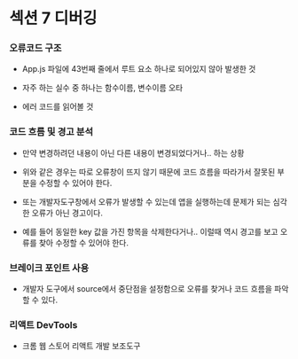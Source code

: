 # 섹션 7 디버깅

### 오류코드 구조

- App.js 파일에 43번째 줄에서 루트 요소 하나로 되어있지 않아 발생한 것

- 자주 하는 실수 중 하나는 함수이름, 변수이름 오타
- 에러 코드를 읽어볼 것

### 코드 흐름 및 경고 분석
- 만약 변경하려던 내용이 아닌 다른 내용이 변경되었다거나.. 하는 상황
- 위와 같은 경우는 따로 오류창이 뜨지 않기 때문에 코드 흐름을 따라가서 잘못된 부분을 수정할 수 있어야 한다.

- 또는 개발자도구창에서 오류가 발생할 수 있는데 앱을 실행하는데 문제가 되는 심각한 오류가 아닌 경고이다.
- 예를 들어 동일한 key 값을 가진 항목을 삭제한다거나.. 이럴때 역시 경고를 보고 오류를 찾아 수정할 수 있어야 한다.

### 브레이크 포인트 사용
- 개발자 도구에서 source에서 중단점을 설정함으로 오류를 찾거나 코드 흐름을 파악할 수 있다. 


### 리액트 DevTools
- 크롬 웹 스토어 리액트 개발 보조도구